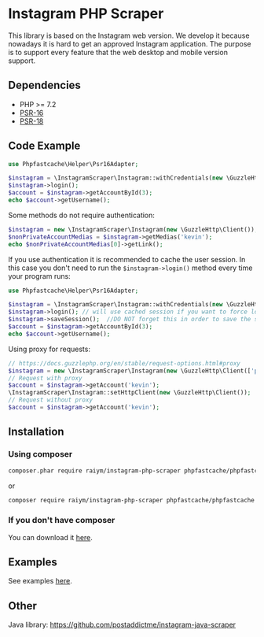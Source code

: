 # Instagram PHP Scraper
This library is based on the Instagram web version. We develop it because nowadays it is hard to get an approved Instagram application. The purpose is to support every feature that the web desktop and mobile version support. 

## Dependencies
- PHP >= 7.2
- [PSR-16](http://www.php-fig.org/psr/psr-16/)
- [PSR-18](http://www.php-fig.org/psr/psr-18/)


## Code Example
```php
use Phpfastcache\Helper\Psr16Adapter;

$instagram = \InstagramScraper\Instagram::withCredentials(new \GuzzleHttp\Client(), 'username', 'password', new Psr16Adapter('Files'));
$instagram->login();
$account = $instagram->getAccountById(3);
echo $account->getUsername();
```

Some methods do not require authentication: 
```php
$instagram = new \InstagramScraper\Instagram(new \GuzzleHttp\Client());
$nonPrivateAccountMedias = $instagram->getMedias('kevin');
echo $nonPrivateAccountMedias[0]->getLink();
```

If you use authentication it is recommended to cache the user session. In this case you don't need to run the `$instagram->login()` method every time your program runs:

```php
use Phpfastcache\Helper\Psr16Adapter;

$instagram = \InstagramScraper\Instagram::withCredentials(new \GuzzleHttp\Client(), 'username', 'password', new Psr16Adapter('Files'));
$instagram->login(); // will use cached session if you want to force login $instagram->login(true)
$instagram->saveSession();  //DO NOT forget this in order to save the session, otherwise have no sense
$account = $instagram->getAccountById(3);
echo $account->getUsername();
```

Using proxy for requests:

```php
// https://docs.guzzlephp.org/en/stable/request-options.html#proxy
$instagram = new \InstagramScraper\Instagram(new \GuzzleHttp\Client(['proxy' => 'tcp://localhost:8125']));
// Request with proxy
$account = $instagram->getAccount('kevin');
\InstagramScraper\Instagram::setHttpClient(new \GuzzleHttp\Client());
// Request without proxy
$account = $instagram->getAccount('kevin');
```

## Installation

### Using composer

```sh
composer.phar require raiym/instagram-php-scraper phpfastcache/phpfastcache
```
or 
```sh
composer require raiym/instagram-php-scraper phpfastcache/phpfastcache
```

### If you don't have composer
You can download it [here](https://getcomposer.org/download/).

## Examples
See examples [here](https://github.com/postaddictme/instagram-php-scraper/tree/master/examples).

## Other
Java library: https://github.com/postaddictme/instagram-java-scraper
